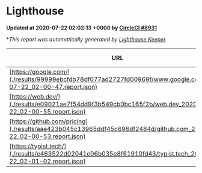 
# Lighthouse

**Updated at 2020-07-22 02:02:13 +0000 by [CircleCI #8931](https://circleci.com/gh/ItinerisLtd/lighthouse-keeper-example/8931)**

**This report was automatically generated by [Lighthouse Keeper](https://github.com/itinerisltd/lighthouse-keeper)*

| URL | Performance | Accessibility | Best Practices | SEO | PWA | Updated At |
| --- | --- | --- | --- | --- | --- | --- |
| [https://google.com/](./results/99999ebcfdb78df077ad2727fd00969f/www.google.com_2020-07-22_02-00-47.report.json) | 0.95 | 0.9 | 1 | 0.85 | 0.54 | 2020-07-22T02:00:47.821Z |
| [https://web.dev/](./results/e09021ae7f54dd9f3b549cb0bc165f2b/web.dev_2020-07-22_02-00-55.report.json) | 0.89 | 1 | 1 | 0.99 | 0.96 | 2020-07-22T02:00:55.426Z |
| [https://github.com/pricing](./results/aae423b045c13965ddf45c696df2484d/github.com_2020-07-22_02-00-53.report.json) | 0.76 | 0.96 | 1 | 0.92 | 0.54 | 2020-07-22T02:00:53.658Z |
| [https://typist.tech/](./results/e463522d02041e06b035e8f61910fd43/typist.tech_2020-07-22_02-01-02.report.json) | 0.87 | 0.92 | 0.92 | 0.99 | 0.57 | 2020-07-22T02:01:02.579Z |
